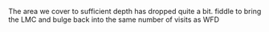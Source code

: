 The area we cover to sufficient depth has dropped quite a bit. fiddle to bring the LMC and bulge back into the same number of visits as WFD


